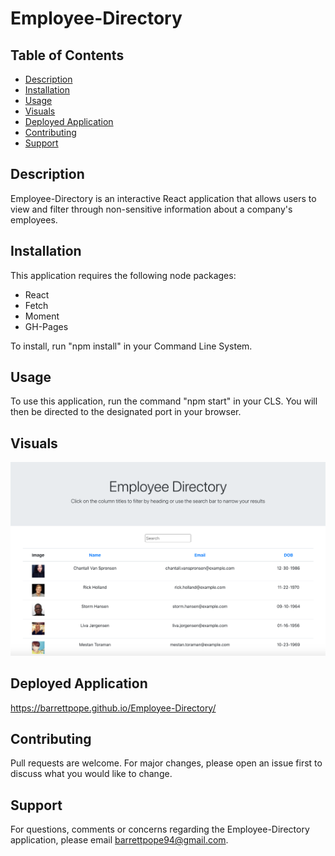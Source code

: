 # Employee-Directory

## Table of Contents

- [Description](#description)
- [Installation](#installation)
- [Usage](#usage)
- [Visuals](#visuals)
- [Deployed Application](#deployed)
- [Contributing](#contributing)
- [Support](#support)

## Description

Employee-Directory is an interactive React application that allows users to view and filter through non-sensitive information about a company's employees.

## Installation

This application requires the following node packages:

- React
- Fetch
- Moment
- GH-Pages

To install, run "npm install" in your Command Line System.

## Usage

To use this application, run the command "npm start" in your CLS. You will then be directed to the designated port in your browser.

## Visuals

![](images/visuals.jpg)

## Deployed Application

https://barrettpope.github.io/Employee-Directory/

## Contributing

Pull requests are welcome. For major changes, please open an issue first to discuss what you would like to change.

## Support

For questions, comments or concerns regarding the Employee-Directory application, please email barrettpope94@gmail.com.
